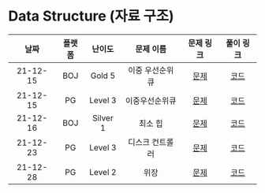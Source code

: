 # Data Structure (자료 구조)

|   날짜   | 플랫폼 |  난이도  |    문제 이름     |                            문제 링크                             |                                    풀이 링크                                    |
| :------: | :----: | :------: | :--------------: | :--------------------------------------------------------------: | :-----------------------------------------------------------------------------: |
| 21-12-15 |  BOJ   |  Gold 5  | 이중 우선순위 큐 |           [문제](https://www.acmicpc.net/problem/7662)           | [코드](https://github.com/LeeMir/Algorithm/blob/main/DataStructure/BOJ-7662.js) |
| 21-12-15 |   PG   | Level 3  |  이중우선순위큐  | [문제](https://programmers.co.kr/learn/courses/30/lessons/42628) | [코드](https://github.com/LeeMir/Algorithm/blob/main/DataStructure/PG-42628.js) |
| 21-12-16 |  BOJ   | Silver 1 |     최소 힙      |           [문제](https://www.acmicpc.net/problem/1927)           | [코드](https://github.com/LeeMir/Algorithm/blob/main/DataStructure/BOJ-1927.js) |
| 21-12-23 |   PG   | Level 3  | 디스크 컨트롤러  | [문제](https://programmers.co.kr/learn/courses/30/lessons/42627) | [코드](https://github.com/LeeMir/Algorithm/blob/main/DataStructure/PG-42627.js) |
| 21-12-28 |   PG   | Level 2  |       위장       | [문제](https://programmers.co.kr/learn/courses/30/lessons/42578) | [코드](https://github.com/LeeMir/Algorithm/blob/main/DataStructure/PG-42578.js) |
